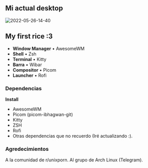 
## Mi actual desktop
<img src="https://i.ibb.co/mNwKVbp/2022-05-26-14-40.png" alt="2022-05-26-14-40" border="0">

## My first rice :3

* **Window Manager** • AwesomeWM
* **Shell** • Zsh
* **Terminal** • Kitty
* **Barra** • Wibar
* **Compositor** • Picom
* **Launcher** • Rofi

### Dependencias

**Install**
* AwesomeWM
* Picom (picom-ibhagwan-git)
* Kitty
* ZSH
* Rofi
* Otras dependencias que no recuerdo (Iré actualizando :).

### Agredecimientos

A la comunidad de r/unixporn.
Al grupo de Arch Linux (Telegram).
